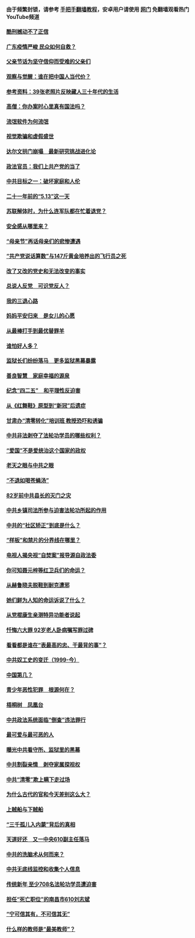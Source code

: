 #### 由于频繁封锁，请参考 [手把手翻墙教程](https://github.com/gfw-breaker/guides/wiki/)，安卓用户请使用 [网门](https://github.com/gfw-breaker/nogfw/blob/master/dl.md?t=06251901) 免翻墙观看热门YouTube频道 

#### [酷刑撼动不了正信](../pages/19/427414.md?t=06251901) 

#### [广东疫情严峻 民众如何自救？](../pages/19/427311.md?t=06251901) 

#### [父亲节话为坚守信仰而受难的父亲们](../pages/19/427033.md?t=06251901) 

#### [观察与觉醒：谁在把中国人当代价？](../pages/19/426987.md?t=06251901) 

#### [参考资料：39张老照片反映藏人三十年代的生活](../pages/19/426471.md?t=06251901) 

#### [高僧：你办案时心里真有国法吗？](../pages/19/426530.md?t=06251901) 

#### [流氓软件为何流氓](../pages/19/426531.md?t=06251901) 

#### [视觉欺骗和虚假盛世](../pages/19/426443.md?t=06251901) 

#### [达尔文拱门崩塌　最新研究挑战进化论](../pages/19/426009.md?t=06251901) 

#### [政法官员：我们上共产党的当了](../pages/19/425351.md?t=06251901) 

#### [中共目标之一：破坏家庭和人伦](../pages/19/424454.md?t=06251901) 

#### [二十一年前的“5.13”这一天](../pages/19/424814.md?t=06251901) 

#### [苏联解体时，为什么连军队都在忙着退党？](../pages/19/424335.md?t=06251901) 

#### [安全感从哪里来？](../pages/19/424336.md?t=06251901) 

#### [“母亲节”再话母亲们的悲惨遭遇](../pages/19/424234.md?t=06251901) 

#### [“共产党说话算数”与147斤黄金培养出的飞行员之死](../pages/19/424115.md?t=06251901) 

#### [改了又改的党史和无法改变的事实](../pages/19/424037.md?t=06251901) 

#### [总说人反党　可识党反人？](../pages/19/423820.md?t=06251901) 

#### [我的三退心路](../pages/19/423876.md?t=06251901) 

#### [妈妈平安归来　是女儿的心愿](../pages/19/423947.md?t=06251901) 

#### [从最棒打手到最优替罪羊](../pages/19/423819.md?t=06251901) 

#### [谁怕好人多？](../pages/19/423774.md?t=06251901) 

#### [监狱长们纷纷落马　更多监狱黑幕暴露](../pages/19/423787.md?t=06251901) 

#### [善良智慧　家庭幸福的源泉](../pages/19/423632.md?t=06251901) 

#### [纪念“四二五”　和平理性反迫害](../pages/19/423660.md?t=06251901) 

#### [从《红舞鞋》原型到“新冠”后遗症](../pages/19/423509.md?t=06251901) 

#### [甘肃办“清零转化”培训班 教授恐吓和诱骗](../pages/19/423498.md?t=06251901) 

#### [中共非法剥夺了法轮功学员的哪些权利？](../pages/19/423392.md?t=06251901) 

#### [“爱国”不是爱统治这个国家的政权](../pages/19/423029.md?t=06251901) 

#### [老天之眼与中共之眼](../pages/19/423378.md?t=06251901) 

#### [“不退如喝苍蝇汤”](../pages/19/423287.md?t=06251901) 

#### [82岁前中共县长的灭门之灾](../pages/19/423055.md?t=06251901) 

#### [中共乡镇司法所参与迫害法轮功所起的作用](../pages/19/423064.md?t=06251901) 

#### [中共的“社区矫正”到底是什么？](../pages/19/422870.md?t=06251901) 

#### [“样板”和禁片的分界线在哪里？](../pages/19/422704.md?t=06251901) 

#### [电视人揭央视“自焚案”报导源自政法委](../pages/19/422770.md?t=06251901) 

#### [你可知聂元梓等红卫兵们的命运？](../pages/19/422848.md?t=06251901) 

#### [从赫鲁晓夫脱鞋到耐克遭邪](../pages/19/422826.md?t=06251901) 

#### [她们鲜为人知的命运诉说了什么？](../pages/19/422754.md?t=06251901) 

#### [从党棍康生亲测特异功能者说起](../pages/19/422657.md?t=06251901) 

#### [忏悔六大罪 92岁老人卧病嘱写罪过碑](../pages/19/422750.md?t=06251901) 

#### [看看都是谁在“表最高的忠、干最背的事”？](../pages/19/422703.md?t=06251901) 

#### [中共奴工史的变迁（1999-今）](../pages/19/422656.md?t=06251901) 

#### [中国第几？](../pages/19/422496.md?t=06251901) 

#### [青少年恶性犯罪　根源何在？](../pages/19/422449.md?t=06251901) 

#### [梧桐树　凤凰台](../pages/19/422442.md?t=06251901) 

#### [中共政法系统面临“倒查”违法罪行](../pages/19/422497.md?t=06251901) 

#### [最可爱与最可恶的人](../pages/19/422448.md?t=06251901) 

#### [曝光中共看守所、监狱里的黑幕](../pages/19/422390.md?t=06251901) 

#### [中共割裂亲情　剥夺家属探视权](../pages/19/422364.md?t=06251901) 

#### [中共“清零”欺上瞒下走过场](../pages/19/422306.md?t=06251901) 

#### [为什么古代的官和今天差别这么大？](../pages/19/422228.md?t=06251901) 

#### [上贼船与下贼船](../pages/19/422276.md?t=06251901) 

#### [“三千孤儿入内蒙”背后的真相](../pages/19/422229.md?t=06251901) 

#### [天道好还　又一中央610副主任落马](../pages/19/422155.md?t=06251901) 

#### [中共的洗脑术从何而来？](../pages/19/422154.md?t=06251901) 

#### [中共无底线监控和收集个人信息](../pages/19/422039.md?t=06251901) 

#### [传统新年 至少708名法轮功学员遭迫害](../pages/19/421946.md?t=06251901) 

#### [担任“死亡职位”的南昌市610刘志斌](../pages/19/421957.md?t=06251901) 

#### [“宁可信其有，不可信其无”](../pages/19/421691.md?t=06251901) 

#### [什么样的教师是“最美教师”？](../pages/19/421755.md?t=06251901) 

